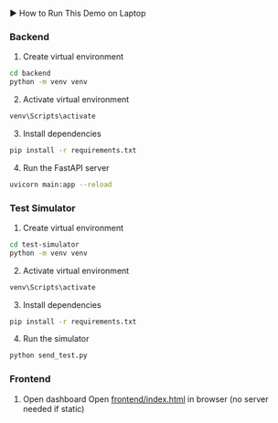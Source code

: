 ▶️ How to Run This Demo on Laptop

### Backend
1. Create virtual environment
```bash
cd backend
python -m venv venv
```

2. Activate virtual environment
```bash
venv\Scripts\activate
```

3. Install dependencies
```bash
pip install -r requirements.txt
```

4. Run the FastAPI server
```bash
uvicorn main:app --reload
```

### Test Simulator
1. Create virtual environment
```bash
cd test-simulator
python -m venv venv
```

2. Activate virtual environment
```bash
venv\Scripts\activate
```

3. Install dependencies
```bash
pip install -r requirements.txt
```

4. Run the simulator
```bash
python send_test.py
``` 

### Frontend
1. Open dashboard
    Open [frontend/index.html](file:///D:/Dixon_Projects/Dixon_R&D_Projects/MyLearning/MES-Demo/frontend/index.html) in browser (no server needed if static)

